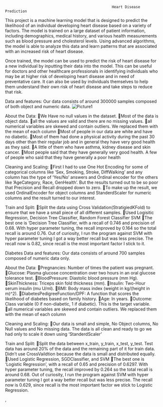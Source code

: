 			                                         Heart Disease Prediction
This project is a machine learning model that is designed to predict the likelihood of an individual developing heart disease based on a variety of factors. The model is trained on a large dataset of patient information, including demographics, medical history, and various health measurements such as blood pressure and cholesterol levels. Using advanced algorithms, the model is able to analyze this data and learn patterns that are associated with an increased risk of heart disease.

Once trained, the model can be used to predict the risk of heart disease for a new individual by inputting their data into the model. This can be useful for doctors and other healthcare professionals in identifying individuals who may be at higher risk of developing heart disease and in need of preventative care. It can also be used by individuals themselves to help them understand their own risk of heart disease and take steps to reduce that risk.



Data and features:
Our data consists of around 300000 samples composed of both object and numeric data.
![Picture1](https://user-images.githubusercontent.com/79399411/207529511-424b97fe-f2e0-4adf-a1b8-1e8367a29139.png)


About the Data:
	We Have no null values in the dataset.
	Most of the data is object data.
	all the values are valid and there are no missing values.
	all numerical variables are skewed and contain outliers. We replaced them with the mean of each column
	Most of people in our data are white and have no diabetic.
	Most of them had done a physical activity during the past 30 days other than their regular job and in general they have very good health as they said.
	A little of them who have asthma, kidney disease and skin cancer.
	Most people said that they have generally very good health. A few of people who said that they have generally a poor health


Cleaning and Scaling:
	First I had to use One Hot Encoding for some of categorical columns like ‘Sex, Smoking, Stroke, DiffWalking’ and any column has the type of ‘Yes/No’ answers 	      and Ordinal encoder for the others like ’AgeCategory, Race, GenHealth’.  But the results turned out to be so poor that Precision and Recall dropped down to           zero.
	To make up the result, we used OrdinalEncoder for object columns and StanderdScaler for numeric columns and the result turned to our interest.

Train and Split:
	Split the data using Cross Validation(StratigiedKFold) to ensure that we have a small piece of all different samples.
	Used Logisitic Regression, Decision Tree Classifier, Random Forest Classifier SVM
	The best one is ‘Decision Tree Classifier, with a recall of 0.746 and precision of 0.68. With hyper parameter tuning, the recall improved by 0.164 so the 	   total recall is around 0.76.  Out of curiosity, I run the program against SVM with hyper parameter tuning I got a way better recall but was less precise. The 	  recall now is 0.82, since recall is the most important factor I stick to it.

Diabetes
 Data and features:
	Our data consists of around 700 samples composed of numeric data only.

About the Data:
	Pregnancies: Number of times the patient was pregnant.
	Glucose: Plasma glucose concentration over two hours in an oral glucose tolerance test.
	BloodPressure: Diastolic blood pressure (mm Hg).
	SkinThickness: Triceps skin fold thickness (mm).
	Insulin: Two-Hour serum insulin (mu U/ml).
	BMI: Body mass index (weight in kg/(height in m)^2).
	DiabetesPedigreeFunction/DPF: A function that scores the likelihood of diabetes based on 	family history.
	Age: In years.
	Outcome: Class variable (0 if non-diabetic, 1 if diabetic). This is the target variable.
	all numerical variables are skewed and contain outliers. We replaced them with the mean of each column


Cleaning and Scaling:
	Our data is small and simple, No Object columns, No Null values and No missing data. The data is all clean and ready to go we had only to scale it down using 		‘StanderdScaler’

Train and Split:
	Split the data between x_train, y_train, x_test, y_test. Test data has around 20% of the data and the remaining part of it for train data. Didn’t use 		CrossVaildtion because the data is small and distributed equally.
	Used Logistic Regression, SGDClassifier, and SVM
	The best one is ‘Logistic Regression’, with a recall of 0.65 and precision of 0.6297. With hyper parameter tuning, the recall improved by 0.264 so the total         recall is around 0.68.  Out of curiosity, I run the program against SVM with hyper parameter tuning I got a way better recall but was less precise. The 	             recall now is 0.629, since recall is the most important factor we stick to Logistic Regression.


,
